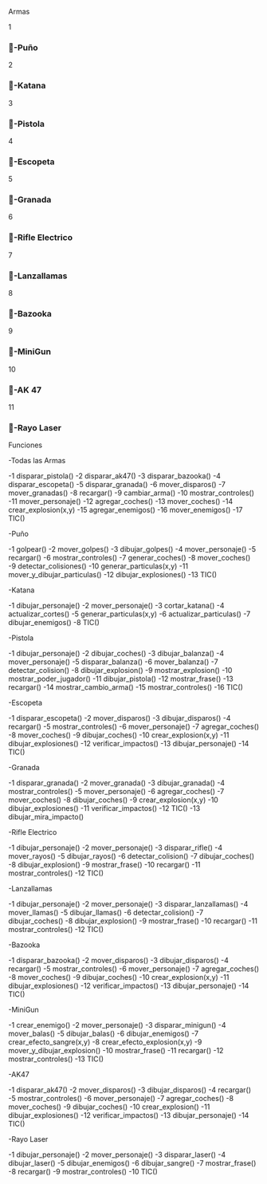 Armas

1
### 🎃-Puño



2
### 🎃-Katana


3
### 🎃-Pistola


4
### 🎃-Escopeta


5
### 🎃-Granada



6
### 🎃-Rifle Electrico



7
### 🎃-Lanzallamas



8
### 🎃-Bazooka



9
### 🎃-MiniGun



10
### 🎃-AK 47



11
### 🎃-Rayo Laser

Funciones

-Todas las Armas

-1  disparar_pistola()
-2  disparar_ak47()
-3  disparar_bazooka()
-4  disparar_escopeta()
-5  disparar_granada()
-6  mover_disparos()
-7  mover_granadas()
-8  recargar()
-9  cambiar_arma()
-10  mostrar_controles()
-11  mover_personaje()
-12  agregar_coches()
-13  mover_coches()
-14  crear_explosion(x,y)
-15  agregar_enemigos()
-16  mover_enemigos()
-17  TIC()

-Puño

-1  golpear()
-2  mover_golpes()
-3  dibujar_golpes()
-4  mover_personaje()
-5  recargar()
-6  mostrar_controles()
-7  generar_coches()
-8  mover_coches()
-9  detectar_colisiones()
-10  generar_particulas(x,y)
-11  mover_y_dibujar_particulas()
-12  dibujar_explosiones()
-13  TIC()

-Katana

-1  dibujar_personaje()
-2  mover_personaje()
-3  cortar_katana()
-4  actualizar_cortes()
-5  generar_particulas(x,y)
-6  actualizar_particulas()
-7  dibujar_enemigos()
-8  TIC()

-Pistola

-1  dibujar_personaje()
-2  dibujar_coches()
-3  dibujar_balanza()
-4  mover_personaje()
-5  disparar_balanza()
-6  mover_balanza()
-7  detectar_colision()
-8  dibujar_explosion()
-9  mostrar_explosion()
-10  mostrar_poder_jugador()
-11  dibujar_pistola()
-12  mostrar_frase()
-13  recargar()
-14  mostrar_cambio_arma()
-15  mostrar_controles()
-16  TIC()

-Escopeta

-1  disparar_escopeta()
-2  mover_disparos()
-3  dibujar_disparos()
-4  recargar()
-5  mostrar_controles()
-6  mover_personaje()
-7  agregar_coches()
-8  mover_coches()
-9  dibujar_coches()
-10  crear_explosion(x,y)
-11  dibujar_explosiones()
-12  verificar_impactos()
-13  dibujar_personaje()
-14  TIC()

-Granada

-1  disparar_granada()
-2  mover_granada()
-3  dibujar_granada()
-4  mostrar_controles()
-5  mover_personaje()
-6  agregar_coches()
-7  mover_coches()
-8  dibujar_coches()
-9  crear_explosion(x,y)
-10  dibujar_explosiones()
-11  verificar_impactos()
-12  TIC()
-13  dibujar_mira_impacto()

-Rifle Electrico

-1  dibujar_personaje()
-2  mover_personaje()
-3  disparar_rifle()
-4  mover_rayos()
-5  dibujar_rayos()
-6  detectar_colision()
-7  dibujar_coches()
-8  dibujar_explosion()
-9  mostrar_frase()
-10  recargar()
-11  mostrar_controles()
-12  TIC()

-Lanzallamas

-1  dibujar_personaje()
-2  mover_personaje()
-3  disparar_lanzallamas()
-4  mover_llamas()
-5  dibujar_llamas()
-6  detectar_colision()
-7  dibujar_coches()
-8  dibujar_explosion()
-9  mostrar_frase()
-10  recargar()
-11  mostrar_controles()
-12  TIC()

-Bazooka

-1  disparar_bazooka()
-2  mover_disparos()
-3  dibujar_disparos()
-4  recargar()
-5  mostrar_controles()
-6  mover_personaje()
-7  agregar_coches()
-8  mover_coches()
-9  dibujar_coches()
-10  crear_explosion(x,y)
-11  dibujar_explosiones()
-12  verificar_impactos()
-13  dibujar_personaje()
-14  TIC()

-MiniGun

-1  crear_enemigo()
-2  mover_personaje()
-3  disparar_minigun()
-4  mover_balas()
-5  dibujar_balas()
-6  dibujar_enemigos()
-7  crear_efecto_sangre(x,y)
-8  crear_efecto_explosion(x,y)
-9  mover_y_dibujar_explosion()
-10  mostrar_frase()
-11  recargar()
-12  mostrar_controles()
-13  TIC()

-AK47

-1  disparar_ak47()
-2  mover_disparos()
-3  dibujar_disparos()
-4  recargar()
-5  mostrar_controles()
-6  mover_personaje()
-7  agregar_coches()
-8  mover_coches()
-9  dibujar_coches()
-10  crear_explosion()
-11  dibujar_explosiones()
-12  verificar_impactos()
-13  dibujar_personaje()
-14  TIC()

-Rayo Laser

-1  dibujar_personaje()
-2  mover_personaje()
-3  disparar_laser()
-4  dibujar_laser()
-5  dibujar_enemigos()
-6  dibujar_sangre()
-7  mostrar_frase()
-8  recargar()
-9  mostrar_controles()
-10  TIC()
